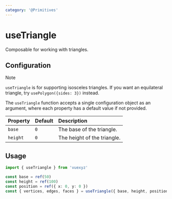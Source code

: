 ```yaml
---
category: '@Primitives'
---
```


<script setup>
    import UseTriangleDemo from '../demo/components/useTriangleDemo.vue';
</script>

# useTriangle

Composable for working with triangles.

<UseTriangleDemo />

## Configuration

> [!NOTE]
> `useTriangle` is for supporting isosceles triangles. If you want an equilateral triangle, try `usePolygon({sides: 3})` instead.

The `useTriangle` function accepts a single configuration object as an argument, where each property has a default value if not provided.

| Property   | Default          | Description                              |
|:-----------|:-----------------|:-----------------------------------------|
| `base`     | `0`              | The base of the triangle.                |
| `height`   | `0`              | The height of the triangle.              |

<!--@include: ./shared/config.md-->

## Usage

```ts
import { useTriangle } from 'vuexyz'

const base = ref(50)
const height = ref(100)
const position = ref({ x: 0, y: 0 })
const { vertices, edges, faces } = useTriangle({ base, height, position })
```

<!--@include: ./shared/return.md-->
